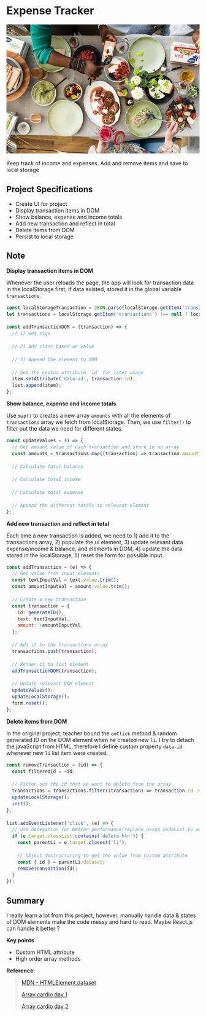 # Expense Tracker

![image](../assets/image/meal-finder.jpg)

Keep track of income and expenses. Add and remove items and save to local storage

## Project Specifications

- Create UI for project
- Display transaction items in DOM
- Show balance, expense and income totals
- Add new transaction and reflect in total
- Delete items from DOM
- Persist to local storage

## Note

**Display transaction items in DOM**

Whenever the user reloads the page, the app will look for transaction data in the localStorage first, if data existed, stored it in the global variable `transactions`.

```js
const localStorageTransaction = JSON.parse(localStorage.getItem('transactions'));
let transactions = localStorage.getItem('transactions') !== null ? localStorageTransaction : [];

const addTransactionDOM = (transaction) => {
  // 1) Get sign

  // 2) Add class based on value

  // 3) Append the element to DOM

  // Set the custom attribute `id` for later usage
  item.setAttribute('data-id', transaction.id);
  list.append(item);
};
```

**Show balance, expense and income totals**

Use `map()` to creates a new array `amounts` with all the elements of `transactions` array we fetch from localStorage. Then, we use `filter()` to filter out the data we need for different states.

```js
const updateValues = () => {
  // Get amount value of each transaction and store in an array
  const amounts = transactions.map((transaction) => transaction.amount);

  // Calculate total balance

  // Calculate total income

  // Calculate total expense

  // Append the different totals to relevant element
};
```

**Add new transaction and reflect in total**

Each time a new transaction is added, we need to 1) add it to the transactions array, 2) populate the ul element, 3) update relevant data expense/income & balance, and elements in DOM, 4) update the data stored in the localStorage, 5) reset the form for possible input.

```js
const addTransaction = (e) => {
  // Get value from input elements
  const textInputVal = text.value.trim();
  const amountInputVal = amount.value.trim();

  // Create a new transaction
  const transaction = {
    id: generateID(),
    text: textInputVal,
    amount: +amountInputVal,
  };

  // Add it to the transactions array
  transactions.push(transaction);

  // Render it to list element
  addTransactionDOM(transaction);

  // Update relevant DOM element
  updateValues();
  updateLocalStorage();
  form.reset();
};
```

**Delete items from DOM**

In the original project, teacher bound the `onClick` method & random generated ID on the DOM element when he created new `li`. I try to detach the javaScript from HTML, therefore I define custom property `data-id` whenever new `li` list item were created.

```js
const removeTransaction = (id) => {
  const filteredId = +id;

  // Filter out the id that we want to delete from the array
  transactions = transactions.filter((transaction) => transaction.id !== filteredId);
  updateLocalStorage();
  init();
};

list.addEventListener('click', (e) => {
  // Use delegation for better performance(replace using nodeList to add listener for each delete-btn)
  if (e.target.classList.contains('delete-btn')) {
    const parentLi = e.target.closest('li');

    // Object destructuring to get the value from custom attribute
    const { id } = parentLi.dataset;
    removeTransaction(id);
  }
});
```

## Summary

I really learn a lot from this project, however, manually handle data & states of DOM elements make the code messy and hard to read. Maybe React.js can handle it better ?

**Key points**

- Custom HTML attribute
- High order array methods

**Reference:**

>[MDN - HTMLElement.dataset](https://developer.mozilla.org/en-US/docs/Web/API/HTMLElement/dataset)
>
>[Array cardio day 1](https://github.com/moonydog12/JavaScript-Armory/tree/main/Array-Cardio-Day1)
>
>[Array cardio day 2](https://github.com/moonydog12/JavaScript-Armory/tree/main/Array-Cardio-Day2)